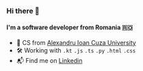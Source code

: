### Hi there 👋


#### I'm a software developer from Romania 🇷🇴

- 🏫 CS from [Alexandru Ioan Cuza University](https://www.uaic.ro/en/)
- 🛠 Working with `.kt` `.js` `.ts` `.py` `.html` `.css`
- 📬 Find me on [Linkedin](https://www.linkedin.com/in/bernardpirlea/)
